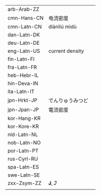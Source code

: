 | | | |
|-|-|-|
| arb-Arab-ZZ |  |  |
| cmn-Hans-CN | 电流密度 |  |
| cmn-Latn-CN | diànliú mìdù |  |
| dan-Latn-DK |  |  |
| deu-Latn-DE |  |  |
| eng-Latn-US | current density |  |
| fin-Latn-FI |  |  |
| fra-Latn-FR |  |  |
| heb-Hebr-IL |  |  |
| hin-Deva-IN |  |  |
| ita-Latn-IT |  |  |
| jpn-Hrkt-JP | でんりゅうみつど |  |
| jpn-Jpan-JP | 電流密度 |  |
| kor-Hang-KR |  |  |
| kor-Kore-KR |  |  |
| nld-Latn-NL |  |  |
| nob-Latn-NO |  |  |
| por-Latn-PT |  |  |
| rus-Cyrl-RU |  |  |
| spa-Latn-ES |  |  |
| swe-Latn-SE |  |  |
| zxx-Zsym-ZZ | 𝐉, 𝐽⃗ |  |
|  |  |  |
